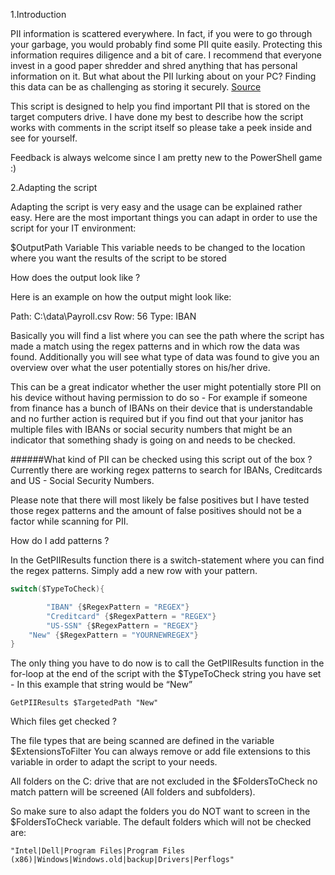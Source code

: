 1.Introduction

PII information is scattered everywhere. In fact, if you were to go through your garbage, you would probably find some PII quite easily. Protecting this information requires diligence and a bit of care. I recommend that everyone invest in a good paper shredder and shred anything that has personal information on it.
But what about the PII lurking about on your PC? Finding this data can be as challenging as storing it securely. [Source](https://technet.microsoft.com/en-us/library/2008.04.securitywatch.aspx)

This script is designed to help you find important PII that is stored on the target computers drive. I have done my best to describe how the script works with comments in the script itself so please take a peek inside and see for yourself.

Feedback is always welcome since I am pretty new to the PowerShell game :)

2.Adapting the script

Adapting the script is very easy and the usage can be explained rather easy.
Here are the most important things you can adapt in order to use the script for your IT environment:

$OutputPath Variable
This variable needs to be changed to the location where you want the results of the script to be stored

How does the output look like ?

Here is an example on how the output might look like:

Path: C:\data\Payroll.csv Row: 56 Type: IBAN

Basically you will find a list where you can see the path where the script has made a match using the regex patterns and in which row the data was found. Additionally you will see what type of data was found to give you an overview over what the user potentially stores on his/her drive.

This can be a great indicator whether the user might potentially store PII on his device without having permission to do so - For example if someone from finance has a bunch of IBANs on their device that is understandable and no further action is required but if you find out that your janitor has multiple files with IBANs or social security numbers that might be an indicator that something shady is going on and needs to be checked.

######What kind of PII can be checked using this script out of the box ?
Currently there are working regex patterns to search for IBANs, Creditcards and US - Social Security Numbers.

Please note that there will most likely be false positives but I have tested those regex patterns and the amount of false positives should not be a factor while scanning for PII.

How do I add patterns ?

In the GetPIIResults function there is a switch-statement where you can find the regex patterns. Simply add a new row with your pattern.

```swift
switch($TypeToCheck){

        "IBAN" {$RegexPattern = "REGEX"}
        "Creditcard" {$RegexPattern = "REGEX"}
        "US-SSN" {$RegexPattern = "REGEX"}
	"New" {$RegexPattern = "YOURNEWREGEX"}
}
```

The only thing you have to do now is to call the GetPIIResults function in the for-loop at the end of the script with the $TypeToCheck string you have set - In this example that string would be “New”

```
GetPIIResults $TargetedPath "New"
```

Which files get checked ?

The file types that are being scanned are defined in the variable $ExtensionsToFilter
You can always remove or add file extensions to this variable in order to adapt the script to your needs. 

All folders on the C: drive that are not excluded in the $FoldersToCheck no match pattern will be screened (All folders and subfolders).

So make sure to also adapt the folders you do NOT want to screen in the $FoldersToCheck variable. The default folders which will not be checked are:

```
"Intel|Dell|Program Files|Program Files (x86)|Windows|Windows.old|backup|Drivers|Perflogs"
```

